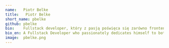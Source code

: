 ```yaml
---
name:   Piotr Belke
title:   Piotr Belke
short_name: pbelke
github: pbelke
bio:    Fullstack developer, który z pasją poświęca się zarówno frontendowi, jak i backendowi. Poza pracą rozwija się na siłowni, a w kuchni tworzy wyborne potrawy, łącząc smaki jak kod linie. To także zapalony gracz, czerpiący radość z wirtualnych światów.
bio_en: A Fullstack Developer who passionately dedicates himself to both frontend and backend. Outside of work, he thrives in the gym and crafts exquisite dishes in the kitchen, blending flavors much like lines of code. He's also an avid gamer, finding joy in virtual worlds.
image:  pbelke.png
---
```

